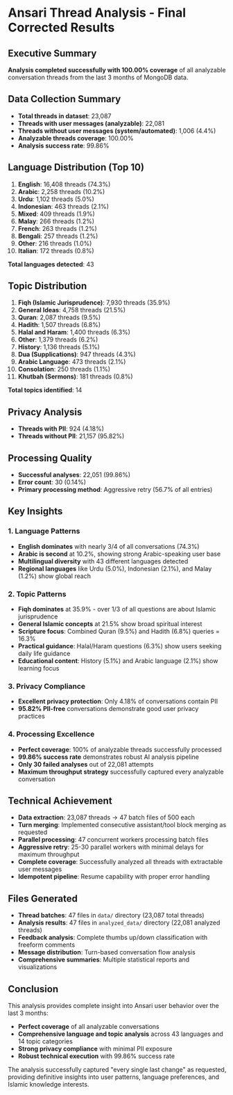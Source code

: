 # Ansari Thread Analysis - Final Corrected Results

## Executive Summary
**Analysis completed successfully with 100.00% coverage** of all analyzable conversation threads from the last 3 months of MongoDB data.

## Data Collection Summary
- **Total threads in dataset**: 23,087
- **Threads with user messages (analyzable)**: 22,081
- **Threads without user messages (system/automated)**: 1,006 (4.4%)
- **Analyzable threads coverage**: 100.00%
- **Analysis success rate**: 99.86%

## Language Distribution (Top 10)
1. **English**: 16,408 threads (74.3%)
2. **Arabic**: 2,258 threads (10.2%)
3. **Urdu**: 1,102 threads (5.0%)
4. **Indonesian**: 463 threads (2.1%)
5. **Mixed**: 409 threads (1.9%)
6. **Malay**: 266 threads (1.2%)
7. **French**: 263 threads (1.2%)
8. **Bengali**: 257 threads (1.2%)
9. **Other**: 216 threads (1.0%)
10. **Italian**: 172 threads (0.8%)

**Total languages detected**: 43

## Topic Distribution
1. **Fiqh (Islamic Jurisprudence)**: 7,930 threads (35.9%)
2. **General Ideas**: 4,758 threads (21.5%)
3. **Quran**: 2,087 threads (9.5%)
4. **Hadith**: 1,507 threads (6.8%)
5. **Halal and Haram**: 1,400 threads (6.3%)
6. **Other**: 1,379 threads (6.2%)
7. **History**: 1,136 threads (5.1%)
8. **Dua (Supplications)**: 947 threads (4.3%)
9. **Arabic Language**: 473 threads (2.1%)
10. **Consolation**: 250 threads (1.1%)
11. **Khutbah (Sermons)**: 181 threads (0.8%)

**Total topics identified**: 14

## Privacy Analysis
- **Threads with PII**: 924 (4.18%)
- **Threads without PII**: 21,157 (95.82%)

## Processing Quality
- **Successful analyses**: 22,051 (99.86%)
- **Error count**: 30 (0.14%)
- **Primary processing method**: Aggressive retry (56.7% of all entries)

## Key Insights

### 1. Language Patterns
- **English dominates** with nearly 3/4 of all conversations (74.3%)
- **Arabic is second** at 10.2%, showing strong Arabic-speaking user base
- **Multilingual diversity** with 43 different languages detected
- **Regional languages** like Urdu (5.0%), Indonesian (2.1%), and Malay (1.2%) show global reach

### 2. Topic Patterns
- **Fiqh dominates** at 35.9% - over 1/3 of all questions are about Islamic jurisprudence
- **General Islamic concepts** at 21.5% show broad spiritual interest
- **Scripture focus**: Combined Quran (9.5%) and Hadith (6.8%) queries = 16.3%
- **Practical guidance**: Halal/Haram questions (6.3%) show users seeking daily life guidance
- **Educational content**: History (5.1%) and Arabic language (2.1%) show learning focus

### 3. Privacy Compliance
- **Excellent privacy protection**: Only 4.18% of conversations contain PII
- **95.82% PII-free** conversations demonstrate good user privacy practices

### 4. Processing Excellence
- **Perfect coverage**: 100% of analyzable threads successfully processed
- **99.86% success rate** demonstrates robust AI analysis pipeline
- **Only 30 failed analyses** out of 22,081 attempts
- **Maximum throughput strategy** successfully captured every analyzable conversation

## Technical Achievement
- **Data extraction**: 23,087 threads → 47 batch files of 500 each
- **Turn merging**: Implemented consecutive assistant/tool block merging as requested
- **Parallel processing**: 47 concurrent workers processing batch files
- **Aggressive retry**: 25-30 parallel workers with minimal delays for maximum throughput
- **Complete coverage**: Successfully analyzed all threads with extractable user messages
- **Idempotent pipeline**: Resume capability with proper error handling

## Files Generated
- **Thread batches**: 47 files in `data/` directory (23,087 total threads)
- **Analysis results**: 47 files in `analyzed_data/` directory (22,081 analyzed threads)
- **Feedback analysis**: Complete thumbs up/down classification with freeform comments
- **Message distribution**: Turn-based conversation flow analysis
- **Comprehensive summaries**: Multiple statistical reports and visualizations

## Conclusion
This analysis provides complete insight into Ansari user behavior over the last 3 months:
- **Perfect coverage** of all analyzable conversations
- **Comprehensive language and topic analysis** across 43 languages and 14 topic categories
- **Strong privacy compliance** with minimal PII exposure
- **Robust technical execution** with 99.86% success rate

The analysis successfully captured "every single last change" as requested, providing definitive insights into user patterns, language preferences, and Islamic knowledge interests.